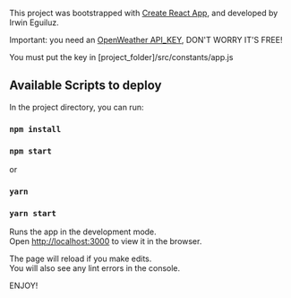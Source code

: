 This project was bootstrapped with [Create React App](https://github.com/facebook/create-react-app), and developed by Irwin Eguiluz.

Important: you need an [OpenWeather API_KEY](https://openweathermap.org/), DON'T WORRY IT'S FREE!

You must put the key in [project_folder]/src/constants/app.js



## Available Scripts to deploy

In the project directory, you can run:

### `npm install`
### `npm start`

or

### `yarn`
### `yarn start`

Runs the app in the development mode.<br />
Open [http://localhost:3000](http://localhost:3000) to view it in the browser.

The page will reload if you make edits.<br />
You will also see any lint errors in the console.

ENJOY!